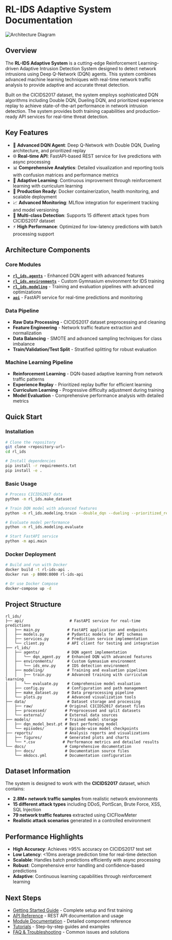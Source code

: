 # RL-IDS Adaptive System Documentation

![Architecture Diagram](../assets/architecture.png)

## Overview

The **RL-IDS Adaptive System** is a cutting-edge Reinforcement Learning-driven Adaptive Intrusion Detection System designed to detect network intrusions using Deep Q-Network (DQN) agents. This system combines advanced machine learning techniques with real-time network traffic analysis to provide adaptive and accurate threat detection.

Built on the CICIDS2017 dataset, the system employs sophisticated DQN algorithms including Double DQN, Dueling DQN, and prioritized experience replay to achieve state-of-the-art performance in network intrusion detection. The system provides both training capabilities and production-ready API services for real-time threat detection.

## Key Features

- 🤖 **Advanced DQN Agent**: Deep Q-Network with Double DQN, Dueling architecture, and prioritized replay
- 🌐 **Real-time API**: FastAPI-based REST service for live predictions with async processing
- 📊 **Comprehensive Analytics**: Detailed visualization and reporting tools with confusion matrices and performance metrics
- 🔄 **Adaptive Learning**: Continuous improvement through reinforcement learning with curriculum learning
- 🚀 **Production Ready**: Docker containerization, health monitoring, and scalable deployment
- 📈 **Advanced Monitoring**: MLflow integration for experiment tracking and model versioning
- 🎯 **Multi-class Detection**: Supports 15 different attack types from CICIDS2017 dataset
- ⚡ **High Performance**: Optimized for low-latency predictions with batch processing support

## Architecture Components

### Core Modules
- **[`rl_ids.agents`](modules/agents.md)** - Enhanced DQN agent with advanced features
- **[`rl_ids.environments`](modules/environments.md)** - Custom Gymnasium environment for IDS training
- **[`rl_ids.modeling`](modules/modeling.md)** - Training and evaluation pipelines with advanced optimizations
- **[`api`](api/index.md)** - FastAPI service for real-time predictions and monitoring

### Data Pipeline
- **Raw Data Processing** - CICIDS2017 dataset preprocessing and cleaning
- **Feature Engineering** - Network traffic feature extraction and normalization
- **Data Balancing** - SMOTE and advanced sampling techniques for class imbalance
- **Train/Validation/Test Split** - Stratified splitting for robust evaluation

### Machine Learning Pipeline
- **Reinforcement Learning** - DQN-based adaptive learning from network traffic patterns
- **Experience Replay** - Prioritized replay buffer for efficient learning
- **Curriculum Learning** - Progressive difficulty adjustment during training
- **Model Evaluation** - Comprehensive performance analysis with detailed metrics

## Quick Start

### Installation
```bash
# Clone the repository
git clone <repository-url>
cd rl_ids

# Install dependencies
pip install -r requirements.txt
pip install -e .
```

### Basic Usage
```bash
# Process CICIDS2017 data
python -m rl_ids.make_dataset

# Train DQN model with advanced features
python -m rl_ids.modeling.train --double_dqn --dueling --prioritized_replay

# Evaluate model performance
python -m rl_ids.modeling.evaluate

# Start FastAPI service
python -m api.main
```

### Docker Deployment
```bash
# Build and run with Docker
docker build -t rl-ids-api .
docker run -p 8000:8000 rl-ids-api

# Or use Docker Compose
docker-compose up -d
```

## Project Structure

```
rl_ids/
├── api/                    # FastAPI service for real-time predictions
│   ├── main.py            # FastAPI application and endpoints
│   ├── models.py          # Pydantic models for API schemas
│   ├── services.py        # Prediction service implementation
│   └── client.py          # API client for testing and integration
├── rl_ids/
│   ├── agents/            # DQN agent implementation
│   │   └── dqn_agent.py   # Enhanced DQN with advanced features
│   ├── environments/      # Custom Gymnasium environment
│   │   └── ids_env.py     # IDS detection environment
│   ├── modeling/          # Training and evaluation pipelines
│   │   ├── train.py       # Advanced training with curriculum learning
│   │   └── evaluate.py    # Comprehensive model evaluation
│   ├── config.py          # Configuration and path management
│   ├── make_dataset.py    # Data preprocessing pipeline
│   └── plots.py           # Advanced visualization tools
├── data/                  # Dataset storage and processing
│   ├── raw/              # Original CICIDS2017 dataset files
│   ├── processed/        # Preprocessed and split datasets
│   └── external/         # External data sources
├── models/               # Trained model storage
│   ├── dqn_model_best.pt # Best performing model
│   └── episodes/         # Episode-wise model checkpoints
├── reports/              # Analysis reports and visualizations
│   ├── figures/          # Generated plots and charts
│   └── *.csv            # Performance metrics and detailed results
└── docs/                 # Comprehensive documentation
    ├── docs/             # Documentation source files
    └── mkdocs.yml        # Documentation configuration
```

## Dataset Information

The system is designed to work with the **CICIDS2017** dataset, which contains:
- **2.8M+ network traffic samples** from realistic network environments
- **15 different attack types** including DDoS, PortScan, Brute Force, XSS, SQL Injection
- **79 network traffic features** extracted using CICFlowMeter
- **Realistic attack scenarios** generated in a controlled environment

## Performance Highlights

- **High Accuracy**: Achieves >95% accuracy on CICIDS2017 test set
- **Low Latency**: <10ms average prediction time for real-time detection
- **Scalable**: Handles batch predictions efficiently with async processing
- **Robust**: Comprehensive error handling and confidence-based predictions
- **Adaptive**: Continuous learning capabilities through reinforcement learning

## Next Steps

- [Getting Started Guide](getting-started.md) - Complete setup and first training
- [API Reference](api/index.md) - REST API documentation and usage
- [Module Documentation](modules/index.md) - Detailed component reference
- [Tutorials](tutorials/index.md) - Step-by-step guides and examples
- [FAQ & Troubleshooting](faq.md) - Common issues and solutions

